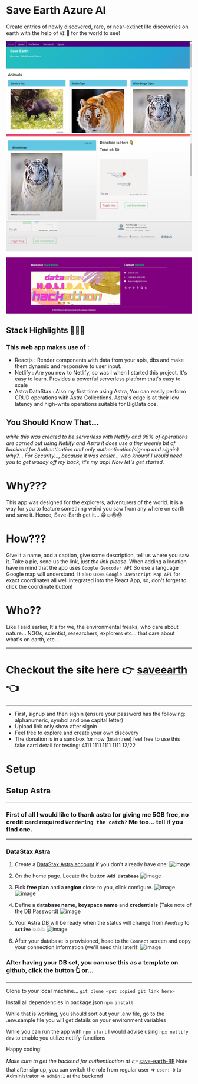 <!--- STARTEXCLUDE --->
# Save Earth Azure AI

Create entries of newly discovered, rare, or near-extinct life discoveries on earth with the help of `AI` 🤖 for the world to see!

<!---Add Image here --->
![image](https://raw.githubusercontent.com/Bayurzx/save-earth/footer/screenshots/Home.jpg)
![image](https://raw.githubusercontent.com/Bayurzx/save-earth/footer/screenshots/Details.jpg)
![image](https://raw.githubusercontent.com/Bayurzx/save-earth/footer/screenshots/footer2.jpg)


## Stack Highlights 🥪🥪🥪
### This web app makes use of :
- Reactjs : Render components with data from your apis, dbs and make them dynamic and responsive to user input.
- Netlify : Are you new to Netlify, so was I when I started this project. It's easy to learn. Provides a powerful serverless platform that's easy to scale
- Astra DataStax : Also my first time using Astra, You can easily perform CRUD operations with Astra Collections. Astra's edge is at their low latency and high-write operations suitable for BigData ops.

## You Should Know That...
*while this was created to be serverless with Netlify and 96% of operations are carried out using Netlify and Astra it does use a tiny weenie bit of backend for Authentication and only authentication(signup and signin) why?... For Security..., because it was easier... who knows! I would need you to get waaay off my back, it's my app! Now let's get started.*

# Why???
This app was designed for the explorers, adventurers of the world. It is a way for you to feature something weird you saw from any where on earth and save it. Hence, Save-Earth get it... 😁☺😓😓

# How???
Give it a name, add a caption, give some description, tell us where you saw it. Take a pic, send us the link, *just the link please*.
When adding a location have in mind that the app uses `Google Geocoder API` So use a language Google map will understand. It also uses `Google Javascript Map API` for exact coordinates all well integrated into the React App, so, don't forget to click the coordinate button!

# Who??
Like I said earlier, It's for we, the environmental freaks, who care about nature... NGOs, scientist, researchers, explorers etc... that care about what's on earth, etc...

---
# Checkout the site here 👉 [saveearth](https://saveearth.xyz/) 👈
---
- First, signup and then signin (ensure your password has the following: alphanumeric, symbol and one capital letter)
- Upload link only show after signin
- Feel free to explore and create your own discovery
- The donation is in a sandbox for now (braintree) feel free to use this fake card detail for testing:
    4111 1111 1111 1111
    12/22

# Setup

## Setup Astra
---
### First of all I would like to thank astra for giving me 5GB free, no credit card required `Wondering the catch?` Me too... tell if you find one.
---
### DataStax Astra
1. Create a [DataStax Astra account](https://astra.datastax.com/register) if you don't
already have one:
![image](https://raw.githubusercontent.com/DataStax-Examples/sample-app-template/master/screenshots/astra-register-basic-auth.png)

2. On the home page. Locate the button **`Add Database`**
![image](https://raw.githubusercontent.com/DataStax-Examples/sample-app-template/master/screenshots/astra-dashboard.png)

3. Pick **free plan** and a **region** close to you, click configure.
![image](https://raw.githubusercontent.com/DataStax-Examples/sample-app-template/master/screenshots/astra-create-db-1-top.png)
![image](https://raw.githubusercontent.com/DataStax-Examples/sample-app-template/master/screenshots/astra-create-db-1-bottom.png)

4. Define a **database name**, **keyspace name** and **credentials** (Take note of the DB Password)
![image](https://raw.githubusercontent.com/DataStax-Examples/sample-app-template/master/screenshots/astra-create-db-2.png)

5. Your Astra DB will be ready when the status will change from *`Pending`* to **`Active`** 💥💥💥
![image](https://raw.githubusercontent.com/DataStax-Examples/sample-app-template/master/screenshots/astra-db-active.png)

6. After your database is provisioned, head to the `Connect` screen and copy your connection
information (we'll need this later!):
![image](https://raw.githubusercontent.com/DataStax-Examples/sample-app-template/master/screenshots/astra-connect.png)

### After having your DB set, you can use this as a template on github, click the <use as template> button  👆 or...
---
Clone to your local machine...
`git clone <put copied git link here>`

Install all dependencies in package.json
`npm install`

While that is working, you should sort out your .env file, go to the .env.sample file you will get details on your environment variables

While you can run the app with `npm start` I would advise using `npx netlify dev` to enable you utilize netlify-functions

Happy coding!

*Make sure to get the backend for authentication at 👉* [save-earth-BE](https://github.com/Bayurzx/save-earth-BE)
Note that after signup, you can switch the role from regular user => `user: 0` to Administrator => `admin:1` at the backend

